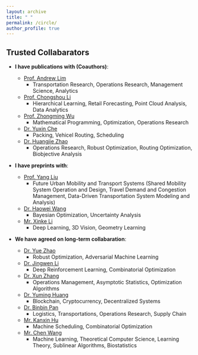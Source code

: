 ```yaml
---
layout: archive
title: " "
permalink: /circle/
author_profile: true
---
```

<!--
## Trusted Panel
<html><body>
<p align="justify">
If one of the following professors says that I am wrong (in any sense), then with high probability I am wrong, although sometimes I cannot quickly fully get their points; However, I would seriously consider their comments and suggestions because their cares for me are unconditional and their comments on me are objective:
</p>
</body></html>

  * [Prof. Vincent Tan](https://vyftan.github.io/) (My postdoctoral advisor)
    + This is a kind, responsible, passionate, considerate, flexible, helpful, respectful, and knowledgeable professor. I can find every virtue that a professor is supposed to have. It is my fortune to work with him. His cares for students and postdoctoral members are unconditional. He taught me how to write proper mathematics such as how to structure a paper, how to normalize the notation system, how to deliver a satisfactory presentation, and how to strictly follow academic ethics (e.g., when to or not to coauthor a paper).
  * [Prof. Xiaobo Li](https://cde.nus.edu.sg/isem/staff/li-xiaobo/) (My Ph.D. thesis advisory committee member)
    + Xiaobo is also a kind, responsible, considerate, helpful, respectful, unselfish, and knowledgeable professor. He helped me a lot in structuring, formalizing, and clarifying my Ph.D. thesis; The presentation and scientific qualities of my thesis were improved a lot under his advice. I feel extremely warm and respected everytime when I talk with him: He is trying to encourage and bring hopes to me (and, I believe, all his students) in his every word.
  * [Prof. Jianhua He](https://teacher.nwpu.edu.cn/en/j82zf0vfmf50835d3461429868736702.html) (My master's thesis advisor)
    + Prof. He is also very nice and respectful. He cares about students to his best. He encouraged me to do a Ph.D.: Without his encouragement, I am certainly not a Ph.D. now.
  * [Prof. Haobin Shi](https://teacher.nwpu.edu.cn/en/shihaobin.html) (My undergraduate contest advisor)
    + Prof. Shi is also very nice and respectful. He also cares about students to his best. Under his advice, I participated in several robot contests during which my programming and mathematical skills have been deeply trained and substantially improved.
-->
## Trusted Collabarators
+ __I have publications with (Coauthors)__:
  * [Prof. Andrew Lim](https://scholar.google.com/citations?user=iDEgcFQAAAAJ&hl=en)
    - Transportation Research, Operations Research, Management Science, Analytics
  * [Prof. Chongshou Li](https://scholar.google.com/citations?user=pQsr70EAAAAJ&hl=en)
    - Hierarchical Learning, Retail Forecasting, Point Cloud Analysis, Data Analytics
  * [Prof. Zhongming Wu](https://scholar.google.com/citations?user=XaPAeGsAAAAJ&hl=en)
    - Mathematical Programming, Optimization, Operations Research
  * [Dr. Yuxin Che](https://scholar.google.com.sg/citations?user=Cj8PVYYAAAAJ&hl=en)
    - Packing, Vehicel Routing, Scheduling
  * [Dr. Huangjie Zhao](https://scholar.google.com/citations?user=IIf_h_8AAAAJ&hl=en)
    - Operations Research, Robust Optimization, Routing Optimization, Biobjective Analysis

+ __I have preprints with__:
  * [Prof. Yang Liu](https://www.nuslumos.org/)
    - Future Urban Mobility and Transport Systems (Shared Mobility System Operation and Design, Travel Demand and Congestion Management, Data-Driven Transportation System Modeling and Analysis)
  * [Dr. Haowei Wang](https://scholar.google.com/citations?user=FJKQJywAAAAJ&hl=en)
    - Bayesian Optimization, Uncertainty Analysis
  * [Mr. Xinke Li](https://scholar.google.com/citations?user=l4LPBs0AAAAJ&hl=zh-CN)
    - Deep Learning, 3D Vision, Geometry Learning

+ __We have agreed on long-term collabaration__:
  * [Dr. Yue Zhao](https://scholar.google.com/citations?user=CGSAYhcAAAAJ&hl=en)
    - Robust Optimization, Adversarial Machine Learning
  * [Dr. Jingwen Li](https://scholar.google.com.sg/citations?user=2nbigR8AAAAJ&hl=en)
    - Deep Reinforcement Learning, Combinatorial Optimization
  * [Dr. Xun Zhang](https://scholar.google.com/citations?user=hHphcVMAAAAJ&hl=en)
    - Operations Management, Asymptotic Statistics, Optimization Algorithms
  * [Dr. Yuming Huang](https://scholar.google.com/citations?user=xv6lgqIAAAAJ&hl=en&oi=ao)
    - Blockchain, Cryptocurrency, Decentralized Systems
  * [Dr. Binbin Pan](https://scholar.google.com/citations?user=fjOhMJoAAAAJ&hl=en)
    - Logistics, Transportations, Operations Research, Supply Chain
  * [Mr. Kanxin Hu](https://scholar.google.com/citations?user=o_oWtloAAAAJ&hl=en)
    - Machine Scheduling, Combinatorial Optimization
  * [Mr. Chen Wang](https://sites.google.com/view/chen-wang/home)
    - Machine Learning, Theoretical Computer Science, Learning Theory, Sublinear Algorithms, Biostatistics
  
